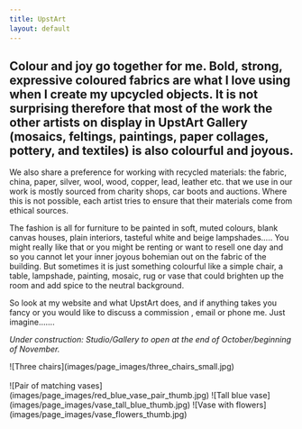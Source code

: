 ```yaml
---
title: UpstArt
layout: default
---
```


## Colour and joy go together for me. Bold, strong, expressive coloured fabrics are what I love using when I create my upcycled objects. It is not surprising therefore that most of the work the other artists on display in UpstArt Gallery (mosaics, feltings, paintings, paper collages, pottery, and textiles) is also colourful and joyous.  

We also share a preference for working with recycled materials: the fabric, china, paper, silver, wool, wood, copper, lead, leather etc. that we use in our work is mostly sourced from charity shops, car boots and auctions. Where this is not possible, each artist tries to ensure that their materials come from ethical sources.

The fashion is all for furniture to be painted in soft, muted colours, blank canvas houses, plain interiors, tasteful white and beige lampshades….. You might really like that or you might be renting or want to resell one day and so you cannot let your inner joyous bohemian out on the fabric of the building. But  sometimes it is just something colourful like a simple chair, a table, lampshade, painting, mosaic, rug or vase  that could brighten up the room and add spice to the neutral background. 

So look at my website and what UpstArt does, and if anything takes you fancy or you would like to discuss a commission , email or phone me. Just imagine…….











*Under construction: Studio/Gallery to open at the end of October/beginning of November.*

<div class="thumbgrid" markdown="1">
![Three chairs](images/page_images/three_chairs_small.jpg)
</div>

<br>

<div class="thumbgrid" markdown="1">
![Pair of matching vases](images/page_images/red_blue_vase_pair_thumb.jpg)
![Tall blue vase](images/page_images/vase_tall_blue_thumb.jpg)
![Vase with flowers](images/page_images/vase_flowers_thumb.jpg)
</div>

